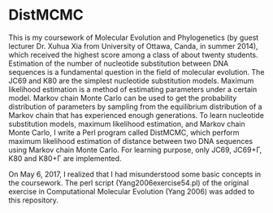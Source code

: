 # DistMCMC
This is my coursework of Molecular Evolution and Phylogenetics (by guest lecturer Dr. Xuhua Xia from University of Ottawa, Canda, in summer 2014), which received the highest score among a class of about twenty students.
Estimation of the number of nucleotide substitution between DNA sequences is a fundamental question in the field of molecular evolution. The JC69 and K80 are the simplest nucleotide substitution models. Maximum likelihood estimation is a method of estimating parameters under a certain model. Markov chain Monte Carlo can be used to get the probability distribution of parameters by sampling from the equilibrium distribution of a Markov chain that has experienced enough generations. To learn nucleotide substitution models, maximum likelihood estimation, and Markov chain Monte Carlo, I write a Perl program called DistMCMC, which perform maximum likelihood estimation of distance between two DNA sequences using Markov chain Monte Carlo. For learning purpose, only JC69, JC69+Γ, K80 and K80+Γ are implemented.

On May 6, 2017, I realized that I had misunderstood some basic concepts in the coursework. The perl script (Yang2006exercise54.pl) of the original exercise in Computational Molecular Evolution (Yang 2006) was added to this repository.
